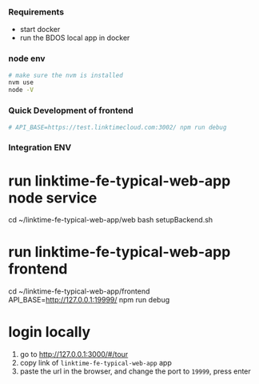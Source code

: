 ### Requirements
* start docker
* run the BDOS local app in docker

### node env
``` bash
# make sure the nvm is installed
nvm use
node -V
```

### Quick Development of frontend
``` bash
# API_BASE=https://test.linktimecloud.com:3002/ npm run debug
```

### Integration ENV

# run linktime-fe-typical-web-app node service
cd ~/linktime-fe-typical-web-app/web
bash setupBackend.sh

# run linktime-fe-typical-web-app frontend
cd ~/linktime-fe-typical-web-app/frontend
API_BASE=http://127.0.0.1:19999/ npm run debug

# login locally
1. go to http://127.0.0.1:3000/#/tour
2. copy link of `linktime-fe-typical-web-app` app
3. paste the url in the browser, and change the port to `19999`, press enter

```
